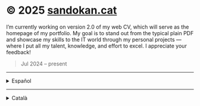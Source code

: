 # © 2025 [sandokan.cat](https://sandokan.cat/)

I’m currently working on version 2.0 of my web CV, which will serve as the homepage of my portfolio. My goal is to stand out from the typical plain PDF and showcase my skills to the IT world through my personal projects — where I put all my talent, knowledge, and effort to excel. I appreciate your feedback!

> Jul 2024 – present

---

<details>
<summary>Español</summary>

Actualmente trabajo en la versión 2.0 de mi CV web, que será la página principal de mi portfolio. Busco diferenciarme del típico PDF simplón y darme a conocer en el mundo de las TI a través de mis proyectos personales, en los que pongo todo mi talento, conocimientos y esfuerzo para destacar. ¡Agradezco tu feedback!

> jul. 2024 - actualidad

</details>

---

<details>
<summary>Català</summary>

Actualment treballo en la versió 2.0 del meu CV web, que serà la pàgina principal del meu portafoli. Vull diferenciar-me del típic PDF simple i donar-me a conèixer al món de les TI mitjançant els meus projectes personals, en què hi poso tot el meu talent, coneixements i esforç per destacar. Agraeixo el teu feedback!

> jul. 2024 - actualitat

</details>